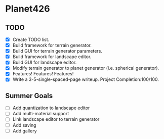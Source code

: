 # Planet426

## TODO
- [x] Create TODO list.
- [x] Build framework for terrain generator.
- [x] Build GUI for terrain generator parameters.
- [x] Build framework for landscape editor.
- [x] Build GUI for landscape editor.
- [x] Modify terrain generator to planet generator (i.e. spherical generator).
- [x] Features! Features! Features!
- [x] Write a 3-5-single-spaced-page writeup.
Project Completion:100/100.

## Summer Goals
- [ ] Add quantization to landscape editor
- [ ] Add multi-material support
- [ ] Link landscape editor to terrain generator
- [ ] Add saving
- [ ] Add gallery
